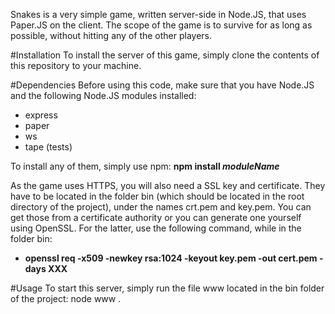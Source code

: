 
Snakes is a very simple game, written server-side in Node.JS, that uses Paper.JS on the client.
The scope of the game is to survive for as long as possible, without hitting any of the other players.

#Installation
To install the server of this game, simply clone the contents of this repository to your machine.

#Dependencies
Before using this code, make sure that you have Node.JS and the following Node.JS modules installed:
- express
- paper
- ws
- tape (tests)

To install any of them, simply use npm:  __npm install *moduleName*__

As the game uses HTTPS, you will also need a SSL key and certificate. They have to be located in the folder bin (which should be located in the root directory of the project), under the names crt.pem and key.pem. You can get those from a certificate authority or you can generate one yourself using OpenSSL. For the latter, use the following command, while in the folder bin:

 - **openssl req -x509 -newkey rsa:1024 -keyout key.pem -out cert.pem -days XXX** 

#Usage
To start this server, simply run the file www located in the bin folder of the project:  node www .
